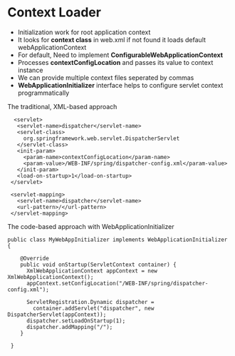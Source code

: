 # Context Loader
- Initialization work for root application context
- It looks for **context class** in web.xml if not found it loads default webApplicationContext
- For default, Need to implement **ConfigurableWebApplicationContext**
- Processes **contextConfigLocation** and passes its value to context instance
- We can provide multiple context files seperated by commas
- **WebApplicationInitializer** interface helps to configure servlet context programmatically 

The traditional, XML-based approach

```
  <servlet>
   <servlet-name>dispatcher</servlet-name>
   <servlet-class>
     org.springframework.web.servlet.DispatcherServlet
   </servlet-class>
   <init-param>
     <param-name>contextConfigLocation</param-name>
     <param-value>/WEB-INF/spring/dispatcher-config.xml</param-value>
   </init-param>
   <load-on-startup>1</load-on-startup>
 </servlet>

 <servlet-mapping>
   <servlet-name>dispatcher</servlet-name>
   <url-pattern>/</url-pattern>
 </servlet-mapping>
```

The code-based approach with WebApplicationInitializer

```
public class MyWebAppInitializer implements WebApplicationInitializer {

    @Override
    public void onStartup(ServletContext container) {
      XmlWebApplicationContext appContext = new XmlWebApplicationContext();
      appContext.setConfigLocation("/WEB-INF/spring/dispatcher-config.xml");

      ServletRegistration.Dynamic dispatcher =
        container.addServlet("dispatcher", new DispatcherServlet(appContext));
      dispatcher.setLoadOnStartup(1);
      dispatcher.addMapping("/");
    }

 }
 ```